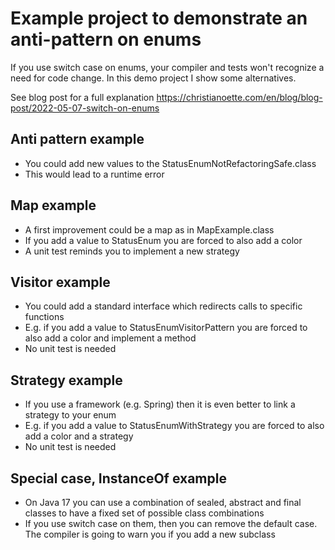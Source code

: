 # Example project to demonstrate an anti-pattern on enums

If you use switch case on enums, your compiler and tests won't recognize a need for code change.
In this demo project I show some alternatives.

See blog post for a full explanation 
https://christianoette.com/en/blog/blog-post/2022-05-07-switch-on-enums

## Anti pattern example

- You could add new values to the StatusEnumNotRefactoringSafe.class
- This would lead to a runtime error

## Map example

- A first improvement could be a map as in MapExample.class
- If you add a value to StatusEnum you are forced to also add a color
- A unit test reminds you to implement a new strategy

## Visitor example

- You could add a standard interface which redirects calls to specific functions
- E.g. if you add a value to StatusEnumVisitorPattern you are forced to also add a color and implement a method 
- No unit test is needed

## Strategy example

- If you use a framework (e.g. Spring) then it is even better to link a strategy to your enum
- E.g. if you add a value to StatusEnumWithStrategy you are forced to also add a color and a strategy
- No unit test is needed

## Special case, InstanceOf example
- On Java 17 you can use a combination of sealed, abstract and final classes to have a fixed set of possible class combinations
- If you use switch case on them, then you can remove the default case. The compiler is going to warn you if you add a new subclass